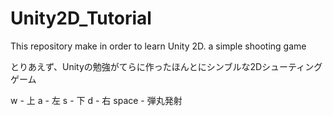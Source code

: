 # Unity2D_Tutorial
This repository make in order to learn Unity 2D. a simple shooting game

とりあえず、Unityの勉強がてらに作ったほんとにシンブルな2Dシューティングゲーム

w - 上
a - 左
s - 下
d - 右
space - 弾丸発射
